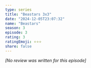 ```yaml
---
type: series
title: "Beastars 3x3"
date: "2024-12-05T23:07:32"
name: "Beastars"
season: 3
episode: 3
rating: 3
ratingEmoji: ⭐️⭐️⭐️
share: false
---
```


*[No review was written for this episode]*
